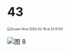 # 43

<img src="/.media/Screen Shot 2022-02-16 at 22.57.03.png" alt="Screen Shot 2022-02-16 at 22.57.03" style="zoom:50%;" />

![图 8](/.media/2bc93dcec8e41a1adb1494180787f5f445e307df8cadc0624d56c3dadb87a48e.png)
